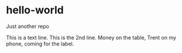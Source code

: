 # hello-world
Just another repo

This is a text line.
This is the 2nd line.
Money on the table, Trent on my phone, coming for the label.
